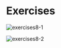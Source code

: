 # Exercises

![exercises8-1](https://user-images.githubusercontent.com/70604577/160038872-e34429d8-6e44-4066-8a96-03f3d2a32f68.png)

![exercises8-2](https://user-images.githubusercontent.com/70604577/160038875-6ac0fc2d-c2bc-4149-b48d-682bdaf603ec.png)